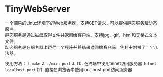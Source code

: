 # TinyWebServer

一个简易的Linux环境下的Web服务器，支持GET请求，可以提供静态服务和动态服务。  
静态服务是通过磁盘取得文件并返回给客户端，支持jpg、gif、html和无格式文本文件。  
动态服务是在服务器上运行一个程序并将结果返回给客户端，例程中附带了一个加法器。  

使用方法：
1.
```make```
2.
```./main port```
3.
(1).
在终端中使用telnet访问服务器
```telnet localhost port```
(2).
直接在浏览器中使用localhost:port访问服务器